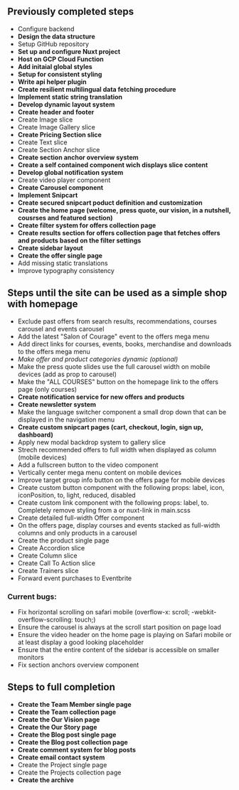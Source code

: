 ## Previously completed steps

- Configure backend
- **Design the data structure**
- Setup GitHub repository
- **Set up and configure Nuxt project**
- **Host on GCP Cloud Function**
- **Add initaial global styles**
- **Setup for consistent styling**
- **Write api helper plugin**
- **Create resilient multilingual data fetching procedure**
- **Implement static string translation**
- **Develop dynamic layout system**
- **Create header and footer**
- Create Image slice
- Create Image Gallery slice
- **Create Pricing Section slice**
- Create Text slice
- Create Section Anchor slice
- **Create section anchor overview system**
- **Create a self contained component wich displays slice content**
- **Develop global notification system**
- Create video player component
- **Create Carousel component**
- **Implement Snipcart**
- **Create secured snipcart poduct definition and customization**
- **Create the home page (welcome, press quote, our vision, in a nutshell, cousrses and featured section)**
- **Create filter system for offers collection page**
- **Create results section for offers collection page that fetches offers and products based on the filter settings**
- **Create sidebar layout**
- **Create the offer single page**
- Add missing static translations
- Improve typography consistency

## Steps until the site can be used as a simple shop with homepage

- Exclude past offers from search results, recommendations, courses carousel and events carousel
- Add the latest "Salon of Courage" event to the offers mega menu
- Add direct links for courses, events, books, merchandise and downloads to the offers mega menu
- _Make offer and product categories dynamic (optional)_
- Make the press quote slides use the full carousel width on mobile devices (add as prop to carousel)
- Make the "ALL COURSES" button on the homepage link to the offers page (only courses)
- **Create notification service for new offers and products**
- **Create newsletter system**
- Make the language switcher component a small drop down that can be displayed in the navigation menu
- **Create custom snipcart pages (cart, checkout, login, sign up, dashboard)**</span>
- Apply new modal backdrop system to gallery slice
- Strech recommended offers to full width when displayed as column (mobile devices)
- Add a fullscreen button to the video component
- Vertically center mega menu content on mobile devices
- Improve target group info button on the offers page for mobile devices
- Create custom button component with the following props: label, icon, iconPosition, to, light, reduced, disabled
- Create custom link component with the following props: label, to. Completely remove styling from a or nuxt-link in main.scss
- Create detailed full-width Offer component
- On the offers page, display courses and events stacked as full-width columns and only products in a carousel
- Create the product single page
- Create Accordion slice
- Create Column slice
- Create Call To Action slice
- Create Trainers slice
- Forward event purchases to Eventbrite

### Current bugs:

- Fix horizontal scrolling on safari mobile (overflow-x: scroll; -webkit-overflow-scrolling: touch;)
- Ensure the carousel is always at the scroll start position on page load
- Ensure the video header on the home page is playing on Safari mobile or at least display a good looking placeholder
- Ensure that the entire content of the sidebar is accessible on smaller monitors
- Fix section anchors overview component

## Steps to full completion

- **Create the Team Member single page**
- **Create the Team collection page**
- **Create the Our Vision page**
- **Create the Our Story page**
- **Create the Blog post single page**
- **Create the Blog post collection page**
- **Create comment system for blog posts**
- **Create email contact system**
- Create the Project single page
- Create the Projects collection page
- **Create the archive**

